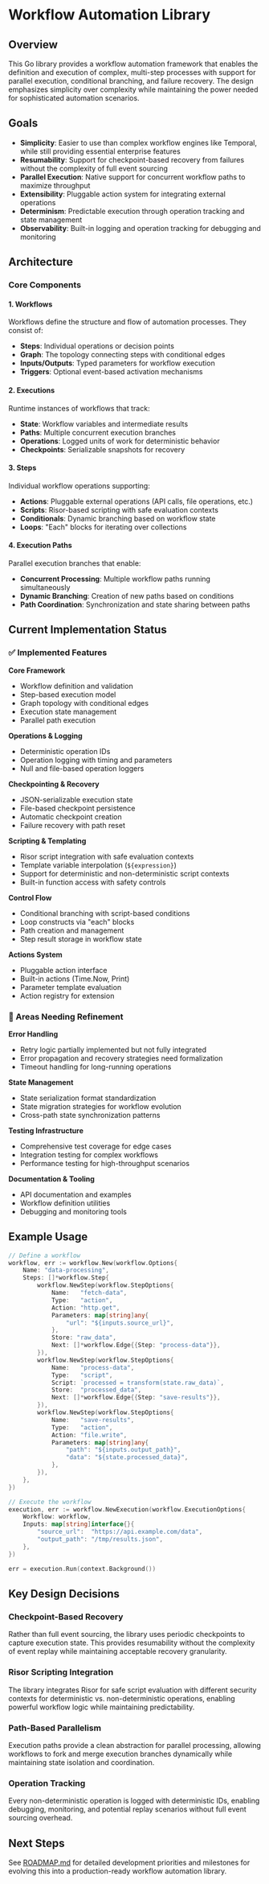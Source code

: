 # Workflow Automation Library

## Overview

This Go library provides a workflow automation framework that enables the definition and execution of complex, multi-step processes with support for parallel execution, conditional branching, and failure recovery. The design emphasizes simplicity over complexity while maintaining the power needed for sophisticated automation scenarios.

## Goals

- **Simplicity**: Easier to use than complex workflow engines like Temporal, while still providing essential enterprise features
- **Resumability**: Support for checkpoint-based recovery from failures without the complexity of full event sourcing
- **Parallel Execution**: Native support for concurrent workflow paths to maximize throughput
- **Extensibility**: Pluggable action system for integrating external operations
- **Determinism**: Predictable execution through operation tracking and state management
- **Observability**: Built-in logging and operation tracking for debugging and monitoring

## Architecture

### Core Components

#### 1. Workflows
Workflows define the structure and flow of automation processes. They consist of:
- **Steps**: Individual operations or decision points
- **Graph**: The topology connecting steps with conditional edges
- **Inputs/Outputs**: Typed parameters for workflow execution
- **Triggers**: Optional event-based activation mechanisms

#### 2. Executions
Runtime instances of workflows that track:
- **State**: Workflow variables and intermediate results
- **Paths**: Multiple concurrent execution branches
- **Operations**: Logged units of work for deterministic behavior
- **Checkpoints**: Serializable snapshots for recovery

#### 3. Steps
Individual workflow operations supporting:
- **Actions**: Pluggable external operations (API calls, file operations, etc.)
- **Scripts**: Risor-based scripting with safe evaluation contexts
- **Conditionals**: Dynamic branching based on workflow state
- **Loops**: "Each" blocks for iterating over collections

#### 4. Execution Paths
Parallel execution branches that enable:
- **Concurrent Processing**: Multiple workflow paths running simultaneously
- **Dynamic Branching**: Creation of new paths based on conditions
- **Path Coordination**: Synchronization and state sharing between paths

## Current Implementation Status

### ✅ Implemented Features

**Core Framework**
- Workflow definition and validation
- Step-based execution model
- Graph topology with conditional edges
- Execution state management
- Parallel path execution

**Operations & Logging**
- Deterministic operation IDs
- Operation logging with timing and parameters
- Null and file-based operation loggers

**Checkpointing & Recovery**
- JSON-serializable execution state
- File-based checkpoint persistence
- Automatic checkpoint creation
- Failure recovery with path reset

**Scripting & Templating**
- Risor script integration with safe evaluation contexts
- Template variable interpolation (`${expression}`)
- Support for deterministic and non-deterministic script contexts
- Built-in function access with safety controls

**Control Flow**
- Conditional branching with script-based conditions
- Loop constructs via "each" blocks
- Path creation and management
- Step result storage in workflow state

**Actions System**
- Pluggable action interface
- Built-in actions (Time.Now, Print)
- Parameter template evaluation
- Action registry for extension

### 🚧 Areas Needing Refinement

**Error Handling**
- Retry logic partially implemented but not fully integrated
- Error propagation and recovery strategies need formalization
- Timeout handling for long-running operations

**State Management**
- State serialization format standardization
- State migration strategies for workflow evolution
- Cross-path state synchronization patterns

**Testing Infrastructure**
- Comprehensive test coverage for edge cases
- Integration testing for complex workflows
- Performance testing for high-throughput scenarios

**Documentation & Tooling**
- API documentation and examples
- Workflow definition utilities
- Debugging and monitoring tools

## Example Usage

```go
// Define a workflow
workflow, err := workflow.New(workflow.Options{
    Name: "data-processing",
    Steps: []*workflow.Step{
        workflow.NewStep(workflow.StepOptions{
            Name:   "fetch-data",
            Type:   "action",
            Action: "http.get",
            Parameters: map[string]any{
                "url": "${inputs.source_url}",
            },
            Store: "raw_data",
            Next: []*workflow.Edge{{Step: "process-data"}},
        }),
        workflow.NewStep(workflow.StepOptions{
            Name:   "process-data",
            Type:   "script",
            Script: `processed = transform(state.raw_data)`,
            Store:  "processed_data",
            Next: []*workflow.Edge{{Step: "save-results"}},
        }),
        workflow.NewStep(workflow.StepOptions{
            Name:   "save-results",
            Type:   "action", 
            Action: "file.write",
            Parameters: map[string]any{
                "path": "${inputs.output_path}",
                "data": "${state.processed_data}",
            },
        }),
    },
})

// Execute the workflow
execution, err := workflow.NewExecution(workflow.ExecutionOptions{
    Workflow: workflow,
    Inputs: map[string]interface{}{
        "source_url":  "https://api.example.com/data",
        "output_path": "/tmp/results.json",
    },
})

err = execution.Run(context.Background())
```

## Key Design Decisions

### Checkpoint-Based Recovery
Rather than full event sourcing, the library uses periodic checkpoints to capture execution state. This provides resumability without the complexity of event replay while maintaining acceptable recovery granularity.

### Risor Scripting Integration
The library integrates Risor for safe script evaluation with different security contexts for deterministic vs. non-deterministic operations, enabling powerful workflow logic while maintaining predictability.

### Path-Based Parallelism
Execution paths provide a clean abstraction for parallel processing, allowing workflows to fork and merge execution branches dynamically while maintaining state isolation and coordination.

### Operation Tracking
Every non-deterministic operation is logged with deterministic IDs, enabling debugging, monitoring, and potential replay scenarios without full event sourcing overhead.

## Next Steps

See [ROADMAP.md](ROADMAP.md) for detailed development priorities and milestones for evolving this into a production-ready workflow automation library. 